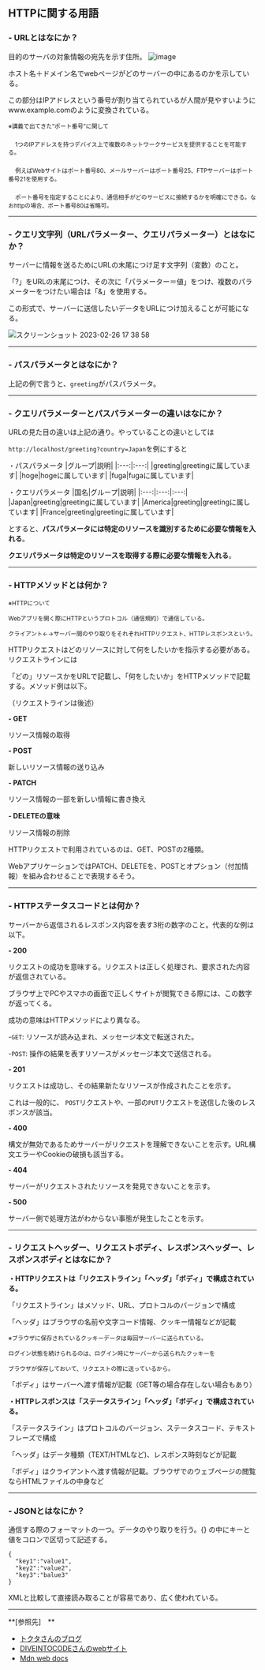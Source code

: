 ## HTTPに関する用語

### - URLとはなにか？

  目的のサーバの対象情報の宛先を示す住所。
  ![image](https://user-images.githubusercontent.com/123845484/221398907-9d0a734b-1e56-43c8-b57c-5e827594d99c.png)
  
  ホスト名＋ドメイン名でwebページがどのサーバーの中にあるのかを示している。
  
  この部分はIPアドレスという番号が割り当てられているが人間が見やすいようにwww.example.comのように変換されている。
  
  <sub>※講義で出てきた”ポート番号”に関して</sub>
  
  　<sub>1つのIPアドレスを持つデバイス上で複数のネットワークサービスを提供することを可能する。</sub>
  
  　<sub>例えばWebサイトはポート番号80、メールサーバーはポート番号25、FTPサーバーはポート番号21を使用する。</sub>
   
  　<sub>ポート番号を指定することにより、通信相手がどのサービスに接続するかを明確にできる。なおhttpの場合、ポート番号80は省略可。</sub>

---
### - クエリ文字列（URLパラメーター、クエリパラメーター）とはなにか？

  サーバーに情報を送るためにURLの末尾につけ足す文字列（変数）のこと。

  「?」をURLの末尾につけ、その次に「パラメーター＝値」をつけ、複数のパラメーターをつけたい場合は「&」を使用する。
  
  この形式で、サーバーに送信したいデータをURLにつけ加えることが可能になる。
  
  ![スクリーンショット 2023-02-26 17 38 58](https://user-images.githubusercontent.com/123845484/221400631-6569ac38-0173-419c-ad4c-39c5948591e0.png)

---
### - パスパラメータとはなにか？

  上記の例で言うと、`greeting`がパスパラメータ。

---
### - クエリパラメーターとパスパラメーターの違いはなにか？

  URLの見た目の違いは上記の通り。やっていることの違いとしては
  
  `http://localhost/greeting?country=Japan`を例にすると
  
 ・パスパラメータ
 |グループ|説明|
 |:---:|:---:|
 |greeting|greetingに属しています|
 |hoge|hogeに属しています|
 |fuga|fugaに属しています|
 
 ・クエリパラメータ
 |国名|グループ|説明|
 |:---:|:---:|:---:|
 |Japan|greeting|greetingに属しています|
 |America|greeting|greetingに属しています|
 |France|greeting|greetingに属しています|
 
 とすると、**パスパラメータには特定のリソースを識別するために必要な情報を入れる**。
 
 **クエリパラメータは特定のリソースを取得する際に必要な情報を入れる**。
 
 ---
### - HTTPメソッドとは何か？

<sub>※HTTPについて</sub>

<sub>Webアプリを開く際にHTTPというプロトコル（通信規約）で通信している。</sub>

<sub>クライアント←→サーバー間のやり取りをそれぞれHTTPリクエスト、HTTPレスポンスという。</sub>

HTTPリクエストはどのリソースに対して何をしたいかを指示する必要がある。リクエストラインには

「どの」リソースかをURLで記載し、「何をしたいか」をHTTPメソッドで記載する。メソッド例は以下。

（リクエストラインは後述）

  **- GET**
  
  リソース情報の取得
  
  **- POST**
  
  新しいリソース情報の送り込み
  
  **- PATCH**
  
  リソース情報の一部を新しい情報に書き換え
  
  **- DELETEの意味**
  
  リソース情報の削除
  
  HTTPリクエストで利用されているのは、GET、POSTの2種類。
  
  WebアプリケーションではPATCH、DELETEを、POSTとオプション（付加情報）を組み合わせることで表現するそう。
  
  ---
### - HTTPステータスコードとは何か？

サーバーから返信されるレスポンス内容を表す3桁の数字のこと。代表的な例は以下。

  **- 200**
  
  リクエストの成功を意味する。リクエストは正しく処理され、要求された内容が返信されている。
  
  ブラウザ上でPCやスマホの画面で正しくサイトが閲覧できる際には、この数字が返ってくる。
  
  成功の意味はHTTPメソッドにより異なる。
  
  -`GET`: リソースが読み込まれ、メッセージ本文で転送された。
  
  -`POST`: 操作の結果を表すリソースがメッセージ本文で送信される。
  
  **- 201**
  
  リクエストは成功し、その結果新たなリソースが作成されたことを示す。
  
  これは一般的に、 `POST`リクエストや、一部の`PUT`リクエストを送信した後のレスポンスが該当。
  
  **- 400**
  
  構文が無効であるためサーバーがリクエストを理解できないことを示す。URL構文エラーやCookieの破損も該当する。

  **- 404**
  
  サーバーがリクエストされたリソースを発見できないことを示す。 
  
  **- 500**
  
  サーバー側で処理方法がわからない事態が発生したことを示す。
  
---  
### - リクエストヘッダー、リクエストボディ、レスポンスヘッダー、レスポンスボディとはなにか？

**・HTTPリクエストは「リクエストライン」「ヘッダ」「ボディ」で構成されている。**

「リクエストライン」はメソッド、URL、プロトコルのバージョンで構成

「ヘッダ」はブラウザの名前や文字コード情報、クッキー情報などが記載

<sub>※ブラウザに保存されているクッキーデータは毎回サーバーに送られている。</sub>

 <sub>ログイン状態を続けられるのは、ログイン時にサーバーから送られたクッキーを</sub>
  
 <sub>ブラウザが保存しておいて、リクエストの際に送っているから。</sub>

「ボディ」はサーバーへ渡す情報が記載（GET等の場合存在しない場合もあり）

**・HTTPレスポンスは「ステータスライン」「ヘッダ」「ボディ」で構成されている。**

「ステータスライン」はプロトコルのバージョン、ステータスコード、テキストフレーズで構成

「ヘッダ」はデータ種類（TEXT/HTMLなど)、レスポンス時刻などが記載

「ボディ」はクライアントへ渡す情報が記載。ブラウザでのウェブページの閲覧ならHTMLファイルの中身など

---
### - JSONとはなにか？

通信する際のフォーマットの一つ。データのやり取りを行う。{} の中にキーと値をコロンで区切って記述する。

```
{
  "key1":"value1",
  "key2":"value2",
  "key3":"balue3"
}
```
XMLと比較して直接読み取ることが容易であり、広く使われている。

---
 **[参照先]　**
   - [トクタさんのブログ](https://blog.senseshare.jp/url-basic.html)
   - [DIVEINTOCODEさんのwebサイト](https://diveintocode.jp/blogs/Technology/depUrlHttpMethod)
   - [Mdn web docs](https://developer.mozilla.org/ja/docs/Web/HTTP/Status)
　　　　　　
　　　　　　
